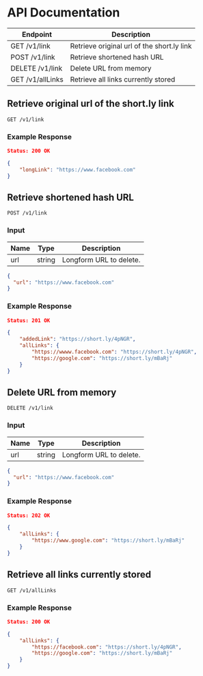 # API Documentation

|Endpoint|Description|
|---|---|
|GET /v1/link|Retrieve original url of the short.ly link|
|POST /v1/link|Retrieve shortened hash URL|
|DELETE /v1/link|Delete URL from memory|
|GET /v1/allLinks|Retrieve all links currently stored|

## Retrieve original url of the short.ly link

```
GET /v1/link
```
### Example Response

```json
Status: 200 OK

{
    "longLink": "https://www.facebook.com"
}
```

## Retrieve shortened hash URL

```
POST /v1/link
```

### Input

|Name|Type|Description|
|---|---|---|
|url|string|Longform URL to delete.|

```json
{
  "url": "https://www.facebook.com"
}
```

### Example Response

```json
Status: 201 OK

{
    "addedLink": "https://short.ly/4pNGR",
    "allLinks": {
        "https://wwww.facebook.com": "https://short.ly/4pNGR",
        "https://google.com": "https://short.ly/mBaRj"
    }
}
```

## Delete URL from memory

```
DELETE /v1/link
```

### Input

|Name|Type|Description|
|---|---|---|
|url|string|Longform URL to delete.|

```json
{
  "url": "https://www.facebook.com"
}
```

### Example Response

```json
Status: 202 OK

{
    "allLinks": {
        "https://www.google.com": "https://short.ly/mBaRj"
    }
}
```

## Retrieve all links currently stored

```
GET /v1/allLinks
```

### Example Response

```json
Status: 200 OK

{
    "allLinks": {
        "https://facebook.com": "https://short.ly/4pNGR",
        "https://google.com": "https://short.ly/mBaRj"
    }
}
```


